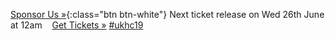 
<span class="left">[Sponsor Us &raquo;](/sponsorship){:class="btn btn-white"}</span>
<span class="message">Next ticket release on Wed 26th June at 12am &nbsp;&nbsp;</span>
<span class="center">
    <tito-button class="get-tickets" event="ukhealthcamp/2019" ssl-check-disabled>
        <a href="https://ti.to/ukhealthcamp/2019" class="btn btn-primary">Get Tickets &raquo;</a>
    </tito-button>
</span>
<span class="right">[#ukhc19](https://twitter.com/search?q=%23ukhc19)</span>
